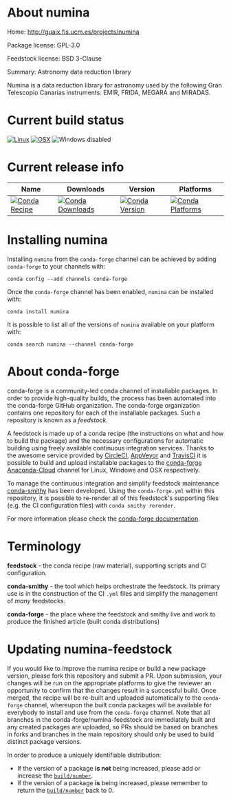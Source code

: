 About numina
============

Home: http://guaix.fis.ucm.es/projects/numina

Package license: GPL-3.0

Feedstock license: BSD 3-Clause

Summary: Astronomy data reduction library

Numina is a data reduction library for astronomy
used by the following Gran Telescopio Canarias
instruments: EMIR, FRIDA, MEGARA and MIRADAS.


Current build status
====================

[![Linux](https://img.shields.io/circleci/project/github/conda-forge/numina-feedstock/master.svg?label=Linux)](https://circleci.com/gh/conda-forge/numina-feedstock)
[![OSX](https://img.shields.io/travis/conda-forge/numina-feedstock/master.svg?label=macOS)](https://travis-ci.org/conda-forge/numina-feedstock)
![Windows disabled](https://img.shields.io/badge/Windows-disabled-lightgrey.svg)

Current release info
====================

| Name | Downloads | Version | Platforms |
| --- | --- | --- | --- |
| [![Conda Recipe](https://img.shields.io/badge/recipe-numina-green.svg)](https://anaconda.org/conda-forge/numina) | [![Conda Downloads](https://img.shields.io/conda/dn/conda-forge/numina.svg)](https://anaconda.org/conda-forge/numina) | [![Conda Version](https://img.shields.io/conda/vn/conda-forge/numina.svg)](https://anaconda.org/conda-forge/numina) | [![Conda Platforms](https://img.shields.io/conda/pn/conda-forge/numina.svg)](https://anaconda.org/conda-forge/numina) |

Installing numina
=================

Installing `numina` from the `conda-forge` channel can be achieved by adding `conda-forge` to your channels with:

```
conda config --add channels conda-forge
```

Once the `conda-forge` channel has been enabled, `numina` can be installed with:

```
conda install numina
```

It is possible to list all of the versions of `numina` available on your platform with:

```
conda search numina --channel conda-forge
```


About conda-forge
=================

conda-forge is a community-led conda channel of installable packages.
In order to provide high-quality builds, the process has been automated into the
conda-forge GitHub organization. The conda-forge organization contains one repository
for each of the installable packages. Such a repository is known as a *feedstock*.

A feedstock is made up of a conda recipe (the instructions on what and how to build
the package) and the necessary configurations for automatic building using freely
available continuous integration services. Thanks to the awesome service provided by
[CircleCI](https://circleci.com/), [AppVeyor](http://www.appveyor.com/)
and [TravisCI](https://travis-ci.org/) it is possible to build and upload installable
packages to the [conda-forge](https://anaconda.org/conda-forge)
[Anaconda-Cloud](http://docs.anaconda.org/) channel for Linux, Windows and OSX respectively.

To manage the continuous integration and simplify feedstock maintenance
[conda-smithy](http://github.com/conda-forge/conda-smithy) has been developed.
Using the ``conda-forge.yml`` within this repository, it is possible to re-render all of
this feedstock's supporting files (e.g. the CI configuration files) with ``conda smithy rerender``.

For more information please check the [conda-forge documentation](https://conda-forge.org/docs/).

Terminology
===========

**feedstock** - the conda recipe (raw material), supporting scripts and CI configuration.

**conda-smithy** - the tool which helps orchestrate the feedstock.
                   Its primary use is in the construction of the CI ``.yml`` files
                   and simplify the management of *many* feedstocks.

**conda-forge** - the place where the feedstock and smithy live and work to
                  produce the finished article (built conda distributions)


Updating numina-feedstock
=========================

If you would like to improve the numina recipe or build a new
package version, please fork this repository and submit a PR. Upon submission,
your changes will be run on the appropriate platforms to give the reviewer an
opportunity to confirm that the changes result in a successful build. Once
merged, the recipe will be re-built and uploaded automatically to the
`conda-forge` channel, whereupon the built conda packages will be available for
everybody to install and use from the `conda-forge` channel.
Note that all branches in the conda-forge/numina-feedstock are
immediately built and any created packages are uploaded, so PRs should be based
on branches in forks and branches in the main repository should only be used to
build distinct package versions.

In order to produce a uniquely identifiable distribution:
 * If the version of a package **is not** being increased, please add or increase
   the [``build/number``](http://conda.pydata.org/docs/building/meta-yaml.html#build-number-and-string).
 * If the version of a package **is** being increased, please remember to return
   the [``build/number``](http://conda.pydata.org/docs/building/meta-yaml.html#build-number-and-string)
   back to 0.
